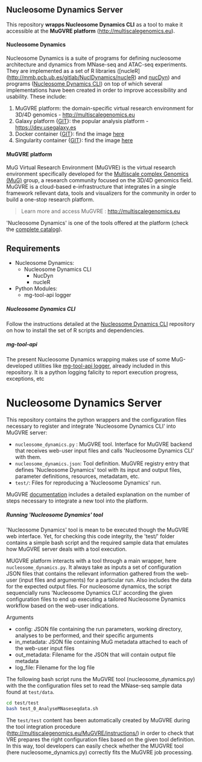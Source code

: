 Nucleosome Dynamics Server  
------------  
  
This repository **wrapps Nucleosome Dynamics CLI** as a tool to make it accessible at the **MuGVRE platform** (http://multiscalegenomics.eu).  
  
#### Nucleosome Dynamics  
  
Nucleosome Dynamics is a suite of programs for defining nucleosome architecture and dynamics from MNase-seq and ATAC-seq experiments. They are implemented as a set of R libraries ([nucleR] (http://mmb.pcb.ub.es/gitlab/NuclDynamics/nucleR) and [nucDyn](http://mmb.pcb.ub.es/gitlab/NuclDynamics/NucleosomeDynamics_core)) and programs  ([Nucleosome Dynamics CLI](http://mmb.pcb.ub.es/gitlab/NuclDynamics/distpkg)) on top of which several implementations have been created in order to improve accessibility and usability. These include:  
  
1. MuGVRE platform: the domain-specific virtual research environment for 3D/4D genomics  - http://multiscalegenomics.eu  
2. Galaxy platform {[GIT](http://mmb.pcb.ub.es/gitlab/NuclDynamics/galaxy)}: the popular analysis platform - https://dev.usegalaxy.es  
3. Docker container {[GIT](http://mmb.pcb.ub.es/gitlab/NuclDynamics/docker)}: find the image [here](https://hub.docker.com/r/mmbirb/nucldyn)  
4. Singularity container {[GIT](https://github.com/nucleosome-dynamics/nucleosome_dynamics_singularity)}: find the image [here](https://www.singularity-hub.org/collections/2579)

#### MuGVRE platform

MuG Virtual Research Environment (MuGVRE) is the virtual research environment specifically developed for the [Multiscale complex Genomics (MuG)](http://multiscalegenomics.eu/MuG/) group, a research community focused on the 3D/4D genomics field. MuGVRE is a cloud-based e-infrastructure that integrates in a single framework rellevant data, tools and visualizers for the community in order to build a one-stop research platform.

> Learn more and access MuGVRE : http://multiscalegenomics.eu

'Nucleosome Dynamics' is one of the tools offered at the platform (check the [complete catalog](http://multiscalegenomics.eu/MuGVRE/tools-catalog/)).


## Requirements
* Nucleosome Dynamics:
    * Nucleosome Dynamics CLI
        -  NucDyn
        -  nucleR
* Python Modules:
    * mg-tool-api logger

#####  Nucleosome Dynamics CLI
Follow the instructions detailed at the [Nucleosome Dynamics CLI](http://mmb.pcb.ub.es/gitlab/NuclDynamics/distpkg) repository on how to install the set of R scripts and dependencies.

##### mg-tool-api
The present Nucleosome Dynamics wrapping makes use of some MuG-developed utilities like [mg-tool-api logger](https://github.com/Multiscale-Genomics/mg-tool-api/tree/master/utils), already included in this repository. It is a python logging falicity to report execution progress, exceptions, etc 


# Nucleosome Dynamics Server

This repository contains the python wrappers and the configuration files necessary to register and integrate 'Nucleosome Dynamics CLI' into  MuGVRE server:

- `nucleosome_dynamics.py` : MuGVRE tool. Interface for MuGVRE backend that receives web-user input files and calls 'Nucleosome Dynamics CLI' with them.
- `nucleosome_dynamics.json`: Tool definition. MuGVRE registry entry that defines 'Nucleosome Dynamics' tool with its input and output files, parameter definitions, resources, metadatam, etc.
- `test/`: Files for reproducing a 'Nucleosome Dynamics' run.

MuGVRE [documentation](http://multiscalegenomics.eu/MuGVRE/instructions/) includes a detailed explanation on the number of steps necessary to integrate a new tool into the platform.

##### Running 'Nucleosome Dynamics' tool

'Nucleosome Dynamics' tool is mean to be executed though the MuGVRE web interface. Yet, for checking this code integrity, the 'test/' folder contains a simple bash script and the required sample data that emulates how  MuGVRE server deals with a tool execution. 

MUGVRE platform interacts with a tool through a main wrapper, here `nucleosome_dynamics.py`. It always take as inputs a set of configuration JSON files that contains the rellevant information gathered from the web-user (input files and arguments) for a particular run. Also includes the data for the expected output files. For nucleosome dynamics, the script sequencially runs 'Nucleosome Dynamics CLI' according the given configuration files to end up executing a tailored Nucleosome Dynamics workflow based on the web-user indications.

Arguments
* config: JSON file containing the run parameters, working directory, analyses to be performed, and their specific arguments 
* in_metadata: JSON file containing MuG metadata attached to each of the web-user input files
* out_metadata: Filename for the JSON that will contain output file metadata
* log_file: Filename for the log file

The following bash script runs the MuGVRE tool (nucleosome_dynamics.py) with the the configuration files set to read the MNase-seq sample data found at `test/data`.

```sh
cd test/test
bash test_0_AnalyseMNaseseqdata.sh
```

The `test/test` content has been automatically created by MuGVRE during the tool integration procedure (http://multiscalegenomics.eu/MuGVRE/instructions/) in order to check that VRE prepares the right configuration files based on the given tool definition. In this way, tool developers can easily check whether the MUGVRE tool (here nucleosome_dynamics.py) correctly fits the MuGVRE job processing.

